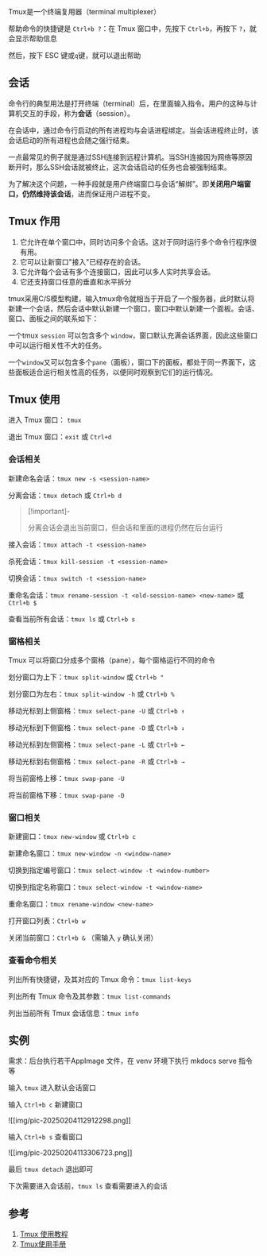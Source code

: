 
Tmux是一个终端复用器（terminal multiplexer）

帮助命令的快捷键是 `Ctrl+b ?`：在 Tmux 窗口中，先按下 `Ctrl+b`，再按下 `?`，就会显示帮助信息

然后，按下 ESC 键或`q`键，就可以退出帮助

## 会话

命令行的典型用法是打开终端（terminal）后，在里面输入指令。用户的这种与计算机交互的手段，称为**会话**（session）。

在会话中，通过命令行启动的所有进程均与会话进程绑定。当会话进程终止时，该会话启动的所有进程也会随之强行结束。

一点最常见的例子就是通过SSH连接到远程计算机。当SSH连接因为网络等原因断开时，那么SSH会话就被终止，这次会话启动的任务也会被强制结束。

为了解决这个问题，一种手段就是用户终端窗口与会话“解绑”。即**关闭用户端窗口，仍然维持该会话**，进而保证用户进程不变。

## Tmux 作用

1. 它允许在单个窗口中，同时访问多个会话。这对于同时运行多个命令行程序很有用。
2. 它可以让新窗口"接入"已经存在的会话。
3. 它允许每个会话有多个连接窗口，因此可以多人实时共享会话。
4. 它还支持窗口任意的垂直和水平拆分

tmux采用C/S模型构建，输入tmux命令就相当于开启了一个服务器，此时默认将新建一个会话，然后会话中默认新建一个窗口，窗口中默认新建一个面板。会话、窗口、面板之间的联系如下：

一个tmux `session` 可以包含多个 `window`，窗口默认充满会话界面，因此这些窗口中可以运行相关性不大的任务。

一个`window`又可以包含多个`pane`（面板），窗口下的面板，都处于同一界面下，这些面板适合运行相关性高的任务，以便同时观察到它们的运行情况。

## Tmux 使用

进入 Tmux 窗口： `tmux`

退出 Tmux 窗口：`exit` 或 `Ctrl+d`

### 会话相关

新建命名会话：`tmux new -s <session-name>`

分离会话：`tmux detach` 或 `Ctrl+b d`

> [!important]-
> 
> 分离会话会退出当前窗口，但会话和里面的进程仍然在后台运行

接入会话：`tmux attach -t <session-name>`

杀死会话：`tmux kill-session -t <session-name>`

切换会话：`tmux switch -t <session-name>`

重命名会话：`tmux rename-session -t <old-session-name> <new-name>` 或 `Ctrl+b $`

查看当前所有会话：`tmux ls` 或 `Ctrl+b s`

### 窗格相关  

Tmux 可以将窗口分成多个窗格（pane），每个窗格运行不同的命令

划分窗口为上下：`tmux split-window` 或 `Ctrl+b "`

划分窗口为左右：`tmux split-window -h` 或 `Ctrl+b %`

移动光标到上侧窗格：`tmux select-pane -U` 或 `Ctrl+b ↑`

移动光标到下侧窗格：`tmux select-pane -D` 或 `Ctrl+b ↓`

移动光标到左侧窗格：`tmux select-pane -L` 或 `Ctrl+b ←`

移动光标到右侧窗格：`tmux select-pane -R` 或 `Ctrl+b →`

将当前窗格上移：`tmux swap-pane -U`

将当前窗格下移：`tmux swap-pane -D`

### 窗口相关

新建窗口：`tmux new-window` 或 `Ctrl+b c`

新建命名窗口：`tmux new-window -n <window-name>`    

切换到指定编号窗口：`tmux select-window -t <window-number>`

切换到指定名称窗口：`tmux select-window -t <window-name>`

重命名窗口：`tmux rename-window <new-name>`

打开窗口列表：`Ctrl+b w`

关闭当前窗口：`Ctrl+b &` （需输入 `y` 确认关闭）

### 查看命令相关

列出所有快捷键，及其对应的 Tmux 命令：`tmux list-keys`

列出所有 Tmux 命令及其参数：`tmux list-commands`

列出当前所有 Tmux 会话信息：`tmux info` 

## 实例

需求：后台执行若干AppImage 文件，在 venv 环境下执行 mkdocs serve 指令等

输入 `tmux` 进入默认会话窗口

输入 `Ctrl+b c` 新建窗口

![[img/pic-20250204112912298.png]]

输入 `Ctrl+b s` 查看窗口

![[img/pic-20250204113306723.png]]

最后 `tmux detach` 退出即可

下次需要进入会话前，`tmux ls` 查看需要进入的会话

## 参考

1. [Tmux 使用教程](https://www.ruanyifeng.com/blog/2019/10/tmux.html)
2. [Tmux使用手册](https://louiszhai.github.io/2017/09/30/tmux/)
